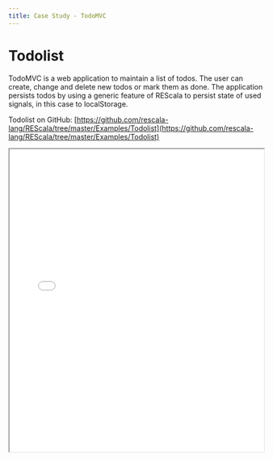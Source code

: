 ```yaml
---
title: Case Study - TodoMVC
---
```


<style scoped>
img {width:480px; float:right; padding:0; max-width:100%}
br {clear:both}
</style>

# Todolist

TodoMVC is a web application to maintain a list of todos.
The user can create, change and delete new todos or mark them as done.
The application persists todos by using a generic feature of REScala to
persist state of used signals, in this case to localStorage.

Todolist on GitHub:
[https://github.com/rescala-lang/REScala/tree/master/Examples/Todolist](https://github.com/rescala-lang/REScala/tree/master/Examples/Todolist)

<iframe width="100%" height="600px" src="./todolist.html"></iframe>
